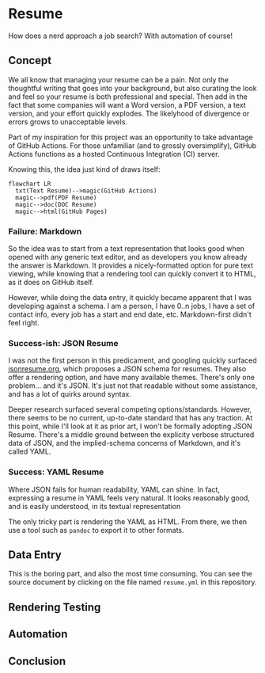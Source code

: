 # Resume
How does a nerd approach a job search? With automation of course!

## Concept
We all know that managing your resume can be a pain. Not only the thoughtful writing that goes into your background, but also curating the look and feel so your resume is both professional and special. Then add in the fact that some companies will want a Word version, a PDF version, a text version, and your effort quickly explodes. The likelyhood of divergence or errors grows to unacceptable levels.

Part of my inspiration for this project was an opportunity to take advantage of GitHub Actions. For those unfamiliar (and to grossly oversimplify), GitHub Actions functions as a hosted Continuous Integration (CI) server. 

Knowing this, the idea just kind of draws itself:

```mermaid
flowchart LR
  txt(Text Resume)-->magic(GitHub Actions)
  magic-->pdf(PDF Resume)
  magic-->doc(DOC Resume)
  magic-->html(GitHub Pages)
```

### Failure: Markdown
So the idea was to start from a text representation that looks good when opened with any generic text editor, and as developers you know already the answer is Markdown. It provides a nicely-formatted option for pure text viewing, while knowing that a rendering tool can quickly convert it to HTML, as it does on GitHub itself. 

However, while doing the data entry, it quickly became apparent that I was developing against a schema. I am a person, I have 0..n jobs, I have a set of contact info, every job has a start and end date, etc. Markdown-first didn't feel right. 

### Success-ish: JSON Resume
I was not the first person in this predicament, and googling quickly surfaced [jsonresume.org](https://jsonresume.org/), which proposes a JSON schema for resumes. They also offer a rendering option, and have many available themes. There's only one problem... and it's JSON. It's just not that readable without some assistance, and has a lot of quirks around syntax. 

Deeper research surfaced several competing options/standards. However, there seems to be no current, up-to-date standard that has any traction. At this point, while I'll look at it as prior art, I won't be formally adopting JSON Resume. There's a middle ground between the explicity verbose structured data of JSON, and the implied-schema concerns of Markdown, and it's called YAML. 

### Success: YAML Resume
Where JSON fails for human readability, YAML can shine. In fact, expressing a resume in YAML feels very natural. It looks reasonably good, and is easily understood, in its textual representation

The only tricky part is rendering the YAML as HTML. From there, we then use a tool such as `pandoc` to export it to other formats.

## Data Entry
This is the boring part, and also the most time consuming. You can see the source document by clicking on the file named `resume.yml` in this repository.

## Rendering Testing

## Automation

## Conclusion
